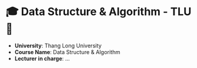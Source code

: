 # 🎓 Data Structure & Algorithm - TLU ️🥇

 - **University**: Thang Long University
 - **Course Name**: Data Structure & Algorithm
 - **Lecturer in charge**: ...